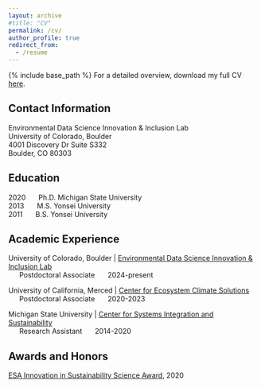 ```yaml
---
layout: archive
#title: "CV"
permalink: /cv/
author_profile: true
redirect_from:
  - /resume
---
```


<!-- Google tag (gtag.js) -->
<script async src="https://www.googletagmanager.com/gtag/js?id=G-2QHZKG68W9"></script>
<script>
  window.dataLayer = window.dataLayer || [];
  function gtag(){dataLayer.push(arguments);}
  gtag('js', new Date());

  gtag('config', 'G-2QHZKG68W9');
</script>

{% include base_path %}
For a detailed overview, download my full CV [here](../files/CV_Min_Gon_Chung_2025.pdf).


## Contact Information
Environmental Data Science Innovation & Inclusion Lab<br>
University of Colorado, Boulder<br>
4001 Discovery Dr Suite S332<br>
Boulder, CO 80303<br>


## Education
2020 &ensp;  &ensp;    Ph.D. Michigan State University<br>
2013 &ensp;  &ensp;    M.S. Yonsei University<br>
2011 &ensp;  &ensp;    B.S. Yonsei University<br>


## Academic Experience
University of Colorado, Boulder | [Environmental Data Science Innovation & Inclusion Lab](https://esiil.org/)<br>
&ensp; &ensp;        Postdoctoral Associate   &ensp;  &ensp;     2024-present

University of California, Merced | [Center for Ecosystem Climate Solutions](https://california-ecosystem-climate.solutions/)<br>
&ensp; &ensp;         Postdoctoral Associate   &ensp; &ensp;      2020-2023

Michigan State University | [Center for Systems Integration and Sustainability](https://www.canr.msu.edu/csis/)<br>
&ensp; &ensp;         Research Assistant   &ensp; &ensp;      2014-2020


## Awards and Honors
[ESA Innovation in Sustainability Science Award](https://esajournals.onlinelibrary.wiley.com/doi/10.1002/bes2.1790), 2020

